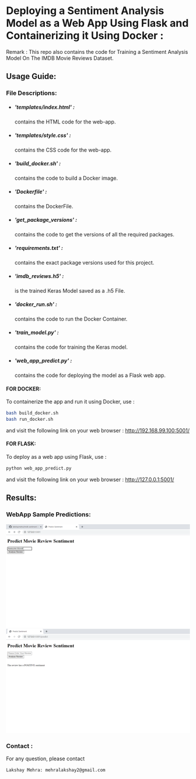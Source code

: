 # Deploying a Sentiment Analysis Model as a Web App Using Flask and Containerizing it Using Docker :
Remark : This repo also contains the code for Training a Sentiment Analysis Model On The IMDB Movie Reviews Dataset. 

## Usage Guide:

### File Descriptions:

* ##### 'templates/index.html' :
    contains the HTML code for the web-app.
* ##### 'templates/style.css' :
    contains the CSS code for the web-app.
* ##### 'build_docker.sh' :
    contains the code to build a Docker image.
* ##### 'Dockerfile' :
    contains the DockerFile.
* ##### 'get_package_versions' :
    contains the code to get the versions of all the required packages.
* ##### 'requirements.txt' :
    contains the exact package versions used for this project.
* ##### 'imdb_reviews.h5' : 
    is the trained Keras Model saved as a .h5 File.
* ##### 'docker_run.sh' :
    contains the code to run the Docker Container.
* ##### 'train_model.py' :
    contains the code for training the Keras model.
* ##### 'web_app_predict.py' :
    contains the code for deploying the model as a Flask web app.

#### FOR DOCKER:
To containerize the app and run it using Docker, use :

```bash
bash build_docker.sh
bash run_docker.sh
```
and visit the following link on your web browser : http://192.168.99.100:5001/

#### FOR FLASK:
To deploy as a web app using Flask, use :

```bash
python web_app_predict.py
```
and visit the following link on your web browser : http://127.0.0.1:5001/


## Results:

### WebApp Sample Predictions:
![Alt text](Figure_1.bmp?raw=true "Figure_1")
![Alt text](Figure_2.bmp?raw=true "Figure_2")


### Contact :
For any question, please contact
```
Lakshay Mehra: mehralakshay2@gmail.com
```

